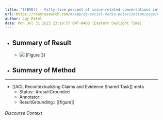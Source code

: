 ```yaml
---
title: "[[EVD]] - Fifty-five percent of issue-related conversations involved interactions between users from both sides of union debate. - [[@balcellsCrossingLinesTwitter2020]]"
url: https://roamresearch.com/#/app/dg-social-media-polarization/page/CfQF8Cm-z
author: Jay Patel
date: Mon Jul 31 2023 23:16:57 GMT-0400 (Eastern Daylight Time)
---
```


- ## Summary of Result
    - ![](https://firebasestorage.googleapis.com/v0/b/firescript-577a2.appspot.com/o/imgs%2Fapp%2Fdg-social-media-polarization%2FEab0of8bSI.53.29.png?alt=media&token=f20df60a-fab6-4d48-8bcb-b9007553d4da) (Figure 3)
- ## Summary of Method
- ---
- [[ACL Recontextualizing Claims and Evidence Shared Task]] meta
    - Status:: #resultGrounded
    - Annotator::
    - ResultGrounding:: [[figure]]

###### Discourse Context


